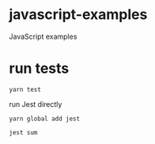 # javascript-examples
JavaScript examples

# run tests

    yarn test

run Jest directly

    yarn global add jest

    jest sum